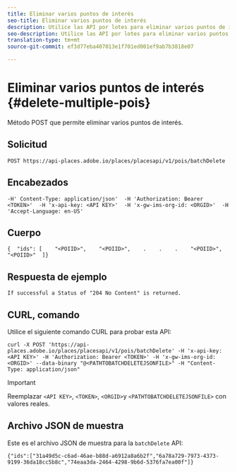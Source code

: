 ```yaml
---
title: Eliminar varios puntos de interés
seo-title: Eliminar varios puntos de interés
description: Utilice las API por lotes para eliminar varios puntos de interés.
seo-description: Utilice las API por lotes para eliminar varios puntos de interés.
translation-type: tm+mt
source-git-commit: ef3d77eba407013e1f701ed001ef9ab7b3818e07

---
```




# Eliminar varios puntos de interés {#delete-multiple-pois}

Método POST que permite eliminar varios puntos de interés.

## Solicitud

```text
POST https://api-places.adobe.io/places/placesapi/v1/pois/batchDelete
```

## Encabezados

```text
-H' Content-Type: application/json'  -H 'Authorization: Bearer <TOKEN>'  -H 'x-api-key: <API KEY>'  -H 'x-gw-ims-org-id: <ORGID>'  -H 'Accept-Language: en-US'
```

## Cuerpo

```text
{  "ids": [    "<POIID>",    "<POIID>",    .    .    .    "<POIID>",    "<POIID>"  ]}
```

## Respuesta de ejemplo

```text
If successful a Status of "204 No Content" is returned.
```

## CURL, comando

Utilice el siguiente comando CURL para probar esta API:

```text
curl -X POST 'https://api-places.adobe.io/places/placesapi/v1/pois/batchDelete' -H 'x-api-key: <API KEY>' -H 'Authorization: Bearer <TOKEN>' -H 'x-gw-ims-org-id: <ORGID>' --data-binary "@<PATHTOBATCHDELETEJSONFILE>" -H "Content-Type: application/json"
```

>[!IMPORTANT]
>
>Reemplazar `<API KEY>`, `<TOKEN>`, `<ORGID>`y `<PATHTOBATCHDELETEJSONFILE>` con valores reales.

## Archivo JSON de muestra

Este es el archivo JSON de muestra para la `batchDelete` API:

```text
{​"ids":["31a49d5c-c6ad-46ae-b88d-a6912a8a6b2f","6a78a729-7973-4373-9199-36da18cc5b8c","74eaa3da-2464-4298-9b6d-5376fa7ea00f"]​}
```
